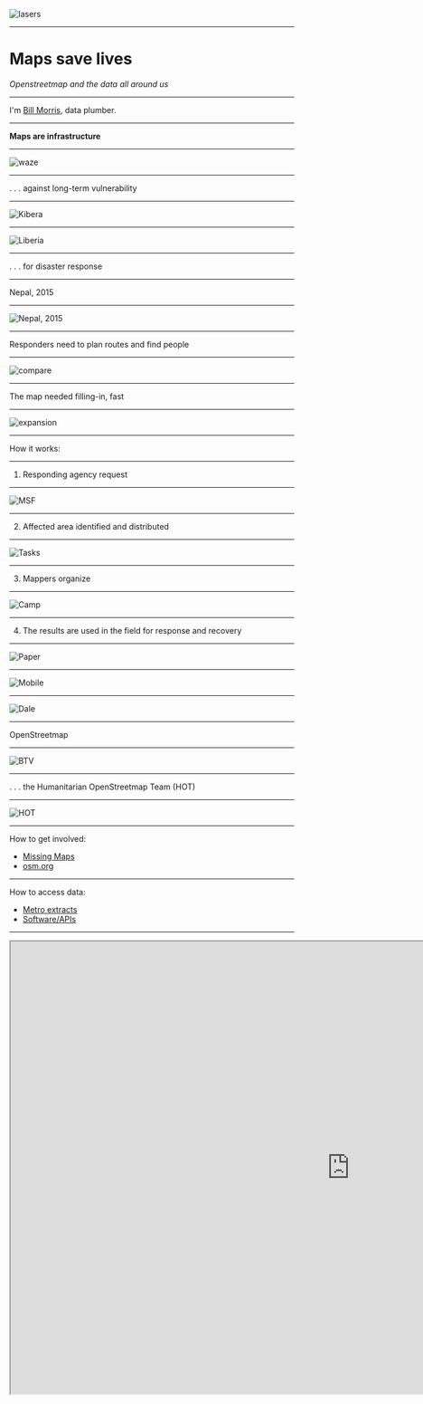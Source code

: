 ![lasers](https://www.dropbox.com/s/gmnbft3itgti61r/lasers_intro.png?dl=1)

---

# Maps save lives

_Openstreetmap and the data all around us_

---

I'm [Bill Morris](https://twitter.com/vtcraghead), data plumber.

---

__Maps are infrastructure__

---

![waze](https://www.dropbox.com/s/4nx7wwv4ogu5p69/02_eta_panel.gif?dl=1)

---

. . . against long-term vulnerability

---

![Kibera](http://blog.voiceofkibera.org/wp-content/uploads/2013/02/SAM_1877.jpg)

---

![Liberia](https://arcmaps.s3.amazonaws.com/share/blog-pictures/westAfrica-webbanner.jpg)

---

. . . for disaster response

---

Nepal, 2015

---

![Nepal, 2015](https://www.dropbox.com/s/kyu3do9ehn6cevy/Screen%20Shot%202017-01-18%20at%208.19.57%20PM.png?dl=1)

---

Responders need to plan routes and find people

---

![compare](https://www.dropbox.com/s/0nocc1ee193iuqn/Screenshot%202017-09-29%2015.38.53.png?dl=1)

---

The map needed filling-in, fast

---

![expansion](http://i.imgur.com/3wrcGZV.gif)

---

How it works:

---

1. Responding agency request

---

![MSF](https://www.msf.org.uk/sites/uk/files/articles/images/MSF55564_0.jpg)

---

2. Affected area identified and distributed

---

![Tasks](https://www.dropbox.com/s/vdhmjvfvy84wefh/Screenshot%202017-09-29%2016.16.19.png?dl=1)

---

3. Mappers organize

---

![Camp](http://wiki.openstreetmap.org/w/images/5/56/Btvcrisiscamp.jpg)

---

4. The results are used in the field for response and recovery

---

![Paper](http://wiki.openstreetmap.org/w/images/8/8e/Map_Poster_DSWD_Operations_Center.jpg)

---

![Mobile](https://pbs.twimg.com/media/Cl8PWDXVYAA7CuL.jpg)

---

![Dale](https://www.datainnovation.org/wp-content/uploads/2016/12/Dale-in-Liberia.jpg)

---

OpenStreetmap

---

![BTV](https://www.dropbox.com/s/167gm0kq2db74lw/Screenshot%202017-09-29%2016.23.43.png?dl=1)

---

. . . the Humanitarian OpenStreetmap Team (HOT)

---

![HOT](https://wiki.openstreetmap.org/w/images/thumb/a/af/Hot_logo_with_text.svg/1024px-Hot_logo_with_text.svg.png)

---

How to get involved:

- [Missing Maps](http://www.missingmaps.org/)
- [osm.org](http://www.openstreetmap.org/#map=17/44.46684/-73.21444)

---

How to access data:

- [Metro extracts](https://mapzen.com/data/metro-extracts/)
- [Software/APIs](https://wiki.openstreetmap.org/wiki/Using_OpenStreetMap)

---

<iframe width="1200px" height="800px" src="https://osmlab.github.io/show-me-the-way/"></iframe>


